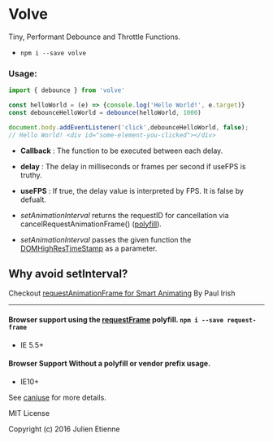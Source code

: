 # Volve
Tiny, Performant Debounce and Throttle Functions.

- `npm i --save volve`

### Usage:
```javascript
import { debounce } from 'volve'

const helloWorld = (e) => {console.log('Hello World!', e.target)}
const debounceHelloWorld = debounce(helloWorld, 1000)

document.body.addEventListener('click',debounceHelloWorld, false); 
// Hello World! <div id="some-element-you-clicked"></div>

```
- **Callback** : The function to be executed between each delay.

- **delay** : The delay in milliseconds or frames per second if useFPS is truthy.

- **useFPS** : If true, the delay value is interpreted by FPS. It is false by defualt.


- _setAnimationInterval_ returns the requestID for cancellation via cancelRequestAnimationFrame() ([polyfill](https://github.com/julienetie/request-frame)).
- _setAnimationInterval_ passes the given function the [DOMHighResTimeStamp](https://developer.mozilla.org/en-US/docs/Web/API/DOMHighResTimeStamp) as a parameter.


## Why avoid setInterval?

Checkout [requestAnimationFrame for Smart Animating](https://www.paulirish.com/2011/requestanimationframe-for-smart-animating/) 
By Paul Irish
______

#### Browser support using the [requestFrame](https://github.com/julienetie/request-frame) polyfill. ```npm i --save request-frame```
- IE 5.5+

#### Browser Support Without a  polyfill or vendor prefix usage.
- IE10+

See [caniuse](http://caniuse.com/#feat=requestanimationframe) for more details.

MIT License

Copyright (c) 2016 Julien Etienne
